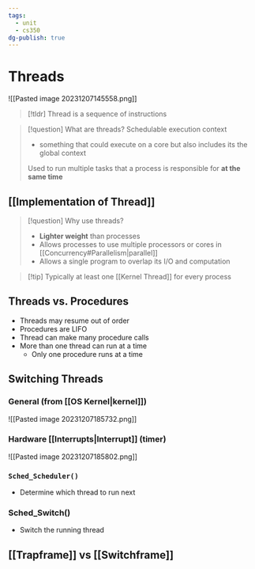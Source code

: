 ```yaml
---
tags:
  - unit
  - cs350
dg-publish: true
---
```

# Threads
![[Pasted image 20231207145558.png]]

> [!tldr] Thread is a sequence of instructions

> [!question] What are threads?
> Schedulable execution context
> * something that could execute on a core but also includes its the global context
> 
> Used to run multiple tasks that a process is responsible for **at the same time**
## [[Implementation of Thread]]

> [!question] Why use threads?
> * **Lighter weight** than processes
> * Allows processes to use multiple processors or cores in [[Concurrency#Parallelism|parallel]]
> * Allows a single program to overlap its I/O and computation

> [!tip] Typically at least one [[Kernel Thread]] for every process

## Threads vs. Procedures
* Threads may resume out of order
* Procedures are LIFO
* Thread can make many procedure calls
* More than one thread can run at a time
	* Only one procedure runs at a time

## Switching Threads
### General (from [[OS Kernel|kernel]])
![[Pasted image 20231207185732.png]]
### Hardware [[Interrupts|Interrupt]] (timer)
![[Pasted image 20231207185802.png]]
### `Sched_Scheduler()`
* Determine which thread to run next
### Sched_Switch()
- Switch the running thread
## [[Trapframe]] vs [[Switchframe]]



